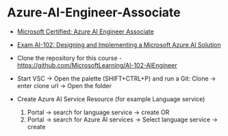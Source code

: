 # Azure-AI-Engineer-Associate

* [Microsoft Certified: Azure AI Engineer Associate](https://learn.microsoft.com/en-us/credentials/certifications/azure-ai-engineer/)

* [Exam AI-102: Designing and Implementing a Microsoft Azure AI Solution](https://learn.microsoft.com/en-us/credentials/certifications/exams/ai-102/?tab=tab-learning-paths)

* Clone the repository for this course - https://github.com/MicrosoftLearning/AI-102-AIEngineer
* Start VSC -> Open the palette (SHIFT+CTRL+P) and run a Git: Clone -> enter clone url -> Open the folder

* Create Azure AI Service Resource (for example Language service)
  1. Portal ->  search for language service -> create OR
  2. Portal -> search for Azure AI services ->  Select  language service -> create
